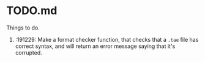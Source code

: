 TODO.md
=======

Things to do.

1. :191229: Make a format checker function, that checks that a `.tae` file has
   correct syntax, and will return an error message saying that it's corrupted.
